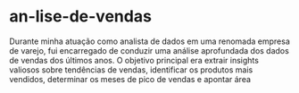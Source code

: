 # an-lise-de-vendas
Durante minha atuação como analista de dados em uma renomada empresa de varejo, fui encarregado de conduzir uma análise aprofundada dos dados de vendas dos últimos anos. O objetivo principal era extrair insights valiosos sobre tendências de vendas, identificar os produtos mais vendidos, determinar os meses de pico de vendas e apontar área 
